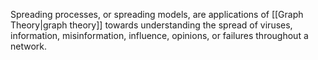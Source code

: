 Spreading processes, or spreading models, are applications of [[Graph Theory|graph theory]] towards understanding the spread of viruses, information, misinformation, influence, opinions, or failures throughout a network.